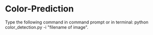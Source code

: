 # Color-Prediction
Type the following command in command prompt or in terminal: python color_detection.py -i "filename of image".
